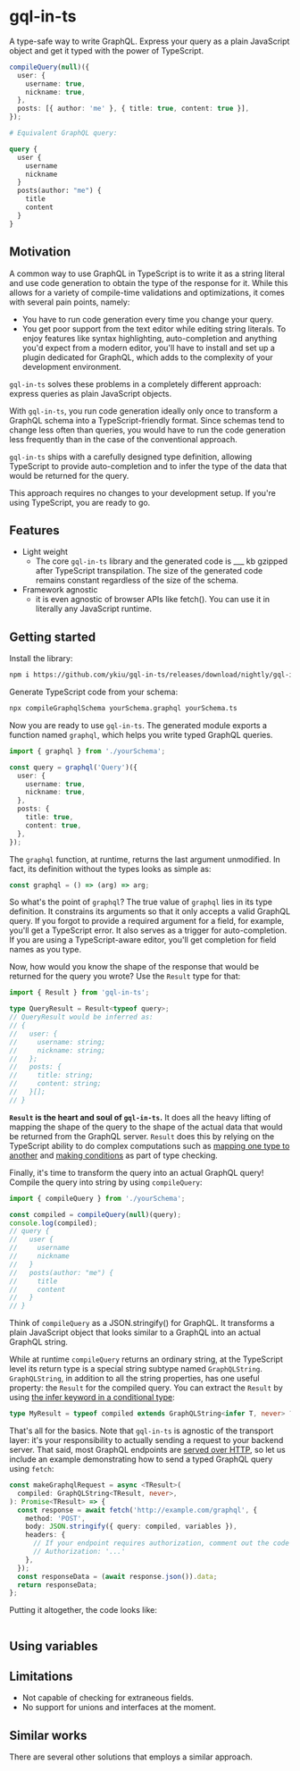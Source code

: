# gql-in-ts

A type-safe way to write GraphQL. Express your query as a plain JavaScript object and get it typed with the power of TypeScript.

```ts
compileQuery(null)({
  user: {
    username: true,
    nickname: true,
  },
  posts: [{ author: 'me' }, { title: true, content: true }],
});
```

```graphql
# Equivalent GraphQL query:

query {
  user {
    username
    nickname
  }
  posts(author: "me") {
    title
    content
  }
}
```

## Motivation

A common way to use GraphQL in TypeScript is to write it as a string literal and use code generation to obtain the type of the response for it. While this allows for a variety of compile-time validations and optimizations, it comes with several pain points, namely:

- You have to run code generation every time you change your query.
- You get poor support from the text editor while editing string literals. To enjoy features like syntax highlighting, auto-completion and anything you'd expect from a modern editor, you'll have to install and set up a plugin dedicated for GraphQL, which adds to the complexity of your development environment.

`gql-in-ts` solves these problems in a completely different approach: express queries as plain JavaScript objects.

With `gql-in-ts`, you run code generation ideally only once to transform a GraphQL schema into a TypeScript-friendly format. Since schemas tend to change less often than queries, you would have to run the code generation less frequently than in the case of the conventional approach.

`gql-in-ts` ships with a carefully designed type definition, allowing TypeScript to provide auto-completion and to infer the type of the data that would be returned for the query.

This approach requires no changes to your development setup. If you're using TypeScript, you are ready to go.

## Features

- Light weight
  - The core `gql-in-ts` library and the generated code is \_\_\_ kb gzipped after TypeScript transpilation. The size of the generated code remains constant regardless of the size of the schema.
- Framework agnostic
  - it is even agnostic of browser APIs like fetch(). You can use it in literally any JavaScript runtime.

## Getting started

Install the library:

```bash
npm i https://github.com/ykiu/gql-in-ts/releases/download/nightly/gql-in-ts-0.1.0.tgz
```

Generate TypeScript code from your schema:

```bash
npx compileGraphqlSchema yourSchema.graphql yourSchema.ts
```

Now you are ready to use `gql-in-ts`. The generated module exports a function named `graphql`, which helps you write typed GraphQL queries.

```ts
import { graphql } from './yourSchema';

const query = graphql('Query')({
  user: {
    username: true,
    nickname: true,
  },
  posts: {
    title: true,
    content: true,
  },
});
```

The `graphql` function, at runtime, returns the last argument unmodified. In fact, its definition without the types looks as simple as:

```ts
const graphql = () => (arg) => arg;
```

So what's the point of `graphql`? The true value of `graphql` lies in its type definition. It constrains its arguments so that it only accepts a valid GraphQL query. If you forgot to provide a required argument for a field, for example, you'll get a TypeScript error. It also serves as a trigger for auto-completion. If you are using a TypeScript-aware editor, you'll get completion for field names as you type.

Now, how would you know the shape of the response that would be returned for the query you wrote? Use the `Result` type for that:

```ts
import { Result } from 'gql-in-ts';

type QueryResult = Result<typeof query>;
// QueryResult would be inferred as:
// {
//   user: {
//     username: string;
//     nickname: string;
//   };
//   posts: {
//     title: string;
//     content: string;
//   }[];
// }
```

**`Result` is the heart and soul of `gql-in-ts`.** It does all the heavy lifting of mapping the shape of the query to the shape of the actual data that would be returned from the GraphQL server. `Result` does this by relying on the TypeScript ability to do complex computations such as [mapping one type to another](https://www.typescriptlang.org/docs/handbook/2/mapped-types.html) and [making conditions](https://www.typescriptlang.org/docs/handbook/2/conditional-types.html) as part of type checking.

Finally, it's time to transform the query into an actual GraphQL query! Compile the query into string by using `compileQuery`:

```ts
import { compileQuery } from './yourSchema';

const compiled = compileQuery(null)(query);
console.log(compiled);
// query {
//   user {
//     username
//     nickname
//   }
//   posts(author: "me") {
//     title
//     content
//   }
// }
```

Think of `compileQuery` as a JSON.stringify() for GraphQL. It transforms a plain JavaScript object that looks similar to a GraphQL into an actual GraphQL string.

While at runtime `compileQuery` returns an ordinary string, at the TypeScript level its return type is a special string subtype named `GraphQLString`. `GraphQLString`, in addition to all the string properties, has one useful property: the `Result` for the compiled query. You can extract the `Result` by using [the infer keyword in a conditional type](https://www.typescriptlang.org/docs/handbook/2/conditional-types.html#inferring-within-conditional-types):

```ts
type MyResult = typeof compiled extends GraphQLString<infer T, never> ? TResult : never;
```

That's all for the basics. Note that `gql-in-ts` is agnostic of the transport layer: it's your responsibility to actually sending a request to your backend server. That said, most GraphQL endpoints are [served over HTTP](https://graphql.org/learn/serving-over-http/), so let us include an example demonstrating how to send a typed GraphQL query using `fetch`:

```ts
const makeGraphqlRequest = async <TResult>(
  compiled: GraphQLString<TResult, never>,
): Promise<TResult> => {
  const response = await fetch('http://example.com/graphql', {
    method: 'POST',
    body: JSON.stringify({ query: compiled, variables }),
    headers: {
      // If your endpoint requires authorization, comment out the code below.
      // Authorization: '...'
    },
  });
  const responseData = (await response.json()).data;
  return responseData;
};
```

Putting it altogether, the code looks like:

```

```

## Using variables

## Limitations

- Not capable of checking for extraneous fields.
- No support for unions and interfaces at the moment.

## Similar works

There are several other solutions that employs a similar approach.
